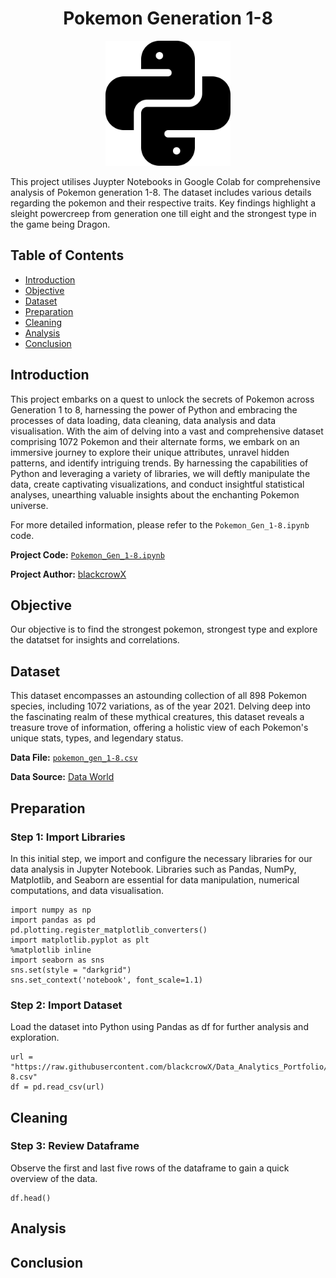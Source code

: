 <h1 align="center">Pokemon Generation 1-8</h1>

<p align="center">
  <img width="200px" src="https://github.com/blackcrowX/blackcrowX.github.io/blob/main/images/icons/python.png?raw=true"/>
</p>

This project utilises Juypter Notebooks in Google Colab for comprehensive analysis of Pokemon generation 1-8. The dataset includes various details regarding the pokemon and their respective traits. Key findings highlight a sleight powercreep from generation one till eight and the strongest type in the game being Dragon.

## Table of Contents

- [Introduction](https://github.com/blackcrowX/Data_Analytics_Portfolio/blob/main/Project_III/README.md#Introduction)
- [Objective](https://github.com/blackcrowX/Data_Analytics_Portfolio/blob/main/Project_III/README.md#Objective)
- [Dataset](https://github.com/blackcrowX/Data_Analytics_Portfolio/blob/main/Project_III/README.md#Dataset)
- [Preparation](https://github.com/blackcrowX/Data_Analytics_Portfolio/blob/main/Project_III/README.md#Preparation)
- [Cleaning](https://github.com/blackcrowX/Data_Analytics_Portfolio/blob/main/Project_III/README.md#Cleaning)
- [Analysis](https://github.com/blackcrowX/Data_Analytics_Portfolio/blob/main/Project_III/README.md#Analysis)
- [Conclusion](https://github.com/blackcrowX/Data_Analytics_Portfolio/blob/main/Project_III/README.md#Conclusion)

## Introduction

This project embarks on a quest to unlock the secrets of Pokemon across Generation 1 to 8, harnessing the power of Python and embracing the processes of data loading, data cleaning, data analysis and data visualisation. With the aim of delving into a vast and comprehensive dataset comprising 1072 Pokemon and their alternate forms, we embark on an immersive journey to explore their unique attributes, unravel hidden patterns, and identify intriguing trends. By harnessing the capabilities of Python and leveraging a variety of libraries, we will deftly manipulate the data, create captivating visualizations, and conduct insightful statistical analyses, unearthing valuable insights about the enchanting Pokemon universe.

For more detailed information, please refer to the `Pokemon_Gen_1-8.ipynb` code.

**Project Code:** [`Pokemon_Gen_1-8.ipynb`](https://github.com/blackcrowX/Data_Analytics_Portfolio/blob/main/Project_III/Pokemon_Gen_1-8.ipynb)

**Project Author:** [blackcrowX](https://github.com/blackcrowX)

## Objective

Our objective is to find the strongest pokemon, strongest type and explore the datatset for insights and correlations.

## Dataset

This dataset encompasses an astounding collection of all 898 Pokemon species, including 1072 variations, as of the year 2021. Delving deep into the fascinating realm of these mythical creatures, this dataset reveals a treasure trove of information, offering a holistic view of each Pokemon's unique stats, types, and legendary status. 

**Data File:** [`pokemon_gen_1-8.csv`](https://github.com/owid/covid-19-data/blob/master/public/data/owid-covid-data.csv)

**Data Source:** [Data World](https://data.world/data-society/pokemon-with-stats)

## Preparation

### Step 1: Import Libraries
In this initial step, we import and configure the necessary libraries for our data analysis in Jupyter Notebook. Libraries such as Pandas, NumPy, Matplotlib, and Seaborn are essential for data manipulation, numerical computations, and data visualisation.

```
import numpy as np
import pandas as pd
pd.plotting.register_matplotlib_converters()
import matplotlib.pyplot as plt
%matplotlib inline
import seaborn as sns
sns.set(style = "darkgrid")
sns.set_context('notebook', font_scale=1.1)
```

### Step 2: Import Dataset
Load the dataset into Python using Pandas as df for further analysis and exploration.

```
url = "https://raw.githubusercontent.com/blackcrowX/Data_Analytics_Portfolio/main/Project_III/pokemon_gen_1-8.csv"
df = pd.read_csv(url)
```

## Cleaning

### Step 3: Review Dataframe
Observe the first and last five rows of the dataframe to gain a quick overview of the data.

```
df.head()
```

## Analysis

## Conclusion
